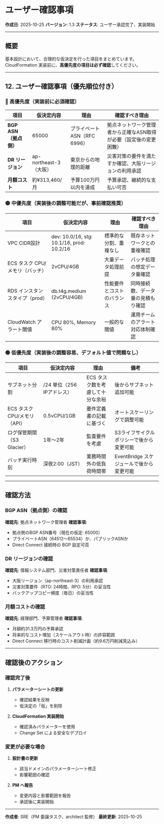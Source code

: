 # ユーザー確認事項

**作成日**: 2025-10-25
**バージョン**: 1.3
**ステータス**: ユーザー承認完了、実装開始

---

## 概要

基本設計において、合理的な仮決定を行った項目をまとめています。
CloudFormation 実装前に、**高優先度の項目は必ず確認**してください。

---

## 12. ユーザー確認事項（優先順位付き）

### 🔴 高優先度（実装前に必須確認）

| 項目 | 仮決定内容 | 理由 | 確認すべき理由 |
|------|----------|------|--------------|
| **BGP ASN（拠点側）** | 65000 | プライベートASN（RFC 6996） | 拠点ネットワーク管理者から正確なASN取得が必要（設定後の変更困難） |
| **DR リージョン** | ap-northeast-3（大阪） | 東京からの地理的距離 | 災害対策の要件を満たすか確認、大阪リージョンの利用承認 |
| **月額コスト** | 約¥313,460/月 | 予算100万円以内を達成 | 予算承認、継続的な支払い可否 |

### 🟡 中優先度（実装後の調整可能だが、事前確認推奨）

| 項目 | 仮決定内容 | 理由 | 確認すべき理由 |
|------|----------|------|--------------|
| VPC CIDR設計 | dev: 10.0/16, stg: 10.1/16, prod: 10.2/16 | 標準的な分割、重複なし | 既存ネットワークとの重複確認 |
| ECS タスク CPU/メモリ（バッチ） | 2vCPU/4GB | 大量データ処理前提 | バッチ処理の想定データ量確認 |
| RDS インスタンスタイプ（prod） | db.t4g.medium (2vCPU/4GB) | 性能要件とコストのバランス | 同時接続数、データ量の見積もり確認 |
| CloudWatch アラート閾値 | CPU 80%, Memory 80% | 一般的な閾値 | 運用チームのアラート対応体制確認 |

### 🟢 低優先度（実装後の調整容易、デフォルト値で問題なし）

| 項目 | 仮決定内容 | 理由 | 備考 |
|------|----------|------|------|
| サブネット分割 | /24 単位（256 IPアドレス） | ECS タスク数を考慮して十分な余裕 | 後からサブネット追加可能 |
| ECS タスク CPU/メモリ（API） | 0.5vCPU/1GB | 要件定義書の記載に基づく | オートスケーリングで調整可能 |
| ログ保管期間（S3 Glacier） | 1年～2年 | 監査要件を考慮 | S3ライフサイクルポリシーで後から変更可能 |
| バッチ実行時刻 | 深夜2:00（JST） | 業務時間外の低負荷時間帯 | EventBridge スケジュールで後から変更可能 |

---

## 確認方法

### BGP ASN（拠点側）の確認

**確認先**: 拠点ネットワーク管理者
**確認事項**:
- 拠点側のBGP ASN番号（現在の仮定: 65000）
- プライベートASN（64512～65534）か、パブリックASNか
- Direct Connect 接続時の BGP 設定可否

### DR リージョンの確認

**確認先**: 情報システム部門、災害対策責任者
**確認事項**:
- 大阪リージョン（ap-northeast-3）の利用承認
- 災害対策要件（RTO: 24時間、RPO: 5分）の妥当性
- バックアップコピー頻度（毎日）の妥当性

### 月額コストの確認

**確認先**: 経理部門、予算管理者
**確認事項**:
- 月額約31.3万円の予算承認
- 将来的なコスト増加（スケールアウト時）の許容範囲
- Direct Connect 移行時のコスト削減計画（約9.6万円削減見込み）

---

## 確認後のアクション

### 確認完了後

1. **パラメーターシートの更新**
   - 確認結果を反映
   - 仮決定の「仮」を削除

2. **CloudFormation 実装開始**
   - 確認済みパラメーターを使用
   - Change Set による安全なデプロイ

### 変更が必要な場合

1. **設計書の更新**
   - 該当ドメインのパラメーターシート修正
   - 影響範囲の確認

2. **PM へ報告**
   - 変更内容と影響範囲を報告
   - 承認後に実装開始

---

**作成者**: SRE（PM 委譲タスク、architect 監修）
**最終更新**: 2025-10-25
